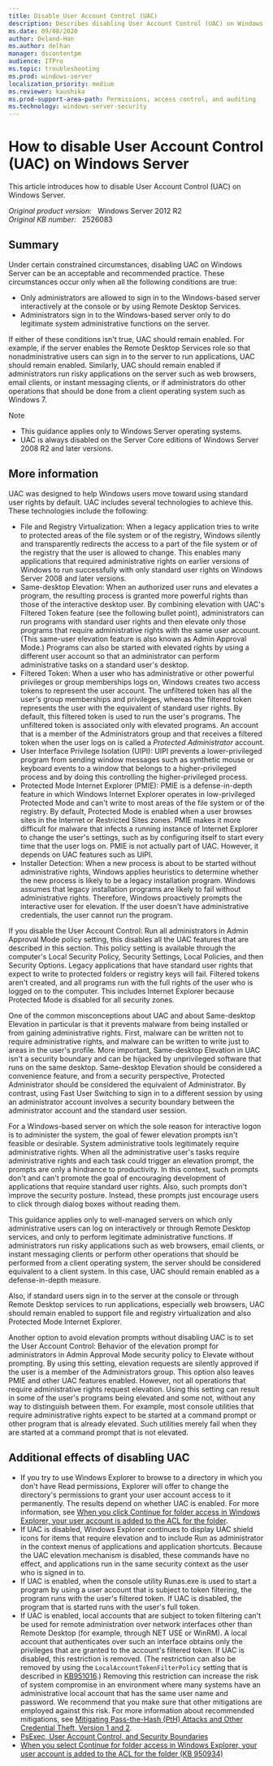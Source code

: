 ```yaml
---
title: Disable User Account Control (UAC)
description: Describes disabling User Account Control (UAC) on Windows Server can be an acceptable and recommended practice in certain constrained circumstances.
ms.date: 09/08/2020
author: Deland-Han
ms.author: delhan
manager: dscontentpm
audience: ITPro
ms.topic: troubleshooting
ms.prod: windows-server
localization_priority: medium
ms.reviewer: kaushika
ms.prod-support-area-path: Permissions, access control, and auditing
ms.technology: windows-server-security
---
```

# How to disable User Account Control (UAC) on Windows Server

This article introduces how to disable User Account Control (UAC) on Windows Server.

_Original product version:_ &nbsp; Windows Server 2012 R2  
_Original KB number:_ &nbsp; 2526083

## Summary

Under certain constrained circumstances, disabling UAC on Windows Server can be an acceptable and recommended practice. These circumstances occur only when all the following conditions are true:

- Only administrators are allowed to sign in to the Windows-based server interactively at the console or by using Remote Desktop Services.
- Administrators sign in to the Windows-based server only to do legitimate system administrative functions on the server.

If either of these conditions isn't true, UAC should remain enabled. For example, if the server enables the Remote Desktop Services role so that nonadministrative users can sign in to the server to run applications, UAC should remain enabled. Similarly, UAC should remain enabled if administrators run risky applications on the server such as web browsers, email clients, or instant messaging clients, or if administrators do other operations that should be done from a client operating system such as Windows 7.

> [!NOTE]
>
> - This guidance applies only to Windows Server operating systems.
> - UAC is always disabled on the Server Core editions of Windows Server 2008 R2 and later versions.

## More information

UAC was designed to help Windows users move toward using standard user rights by default. UAC includes several technologies to achieve this. These technologies include the following:

- File and Registry Virtualization: When a legacy application tries to write to protected areas of the file system or of the registry, Windows silently and transparently redirects the access to a part of the file system or of the registry that the user is allowed to change. This enables many applications that required administrative rights on earlier versions of Windows to run successfully with only standard user rights on Windows Server 2008 and later versions.
- Same-desktop Elevation: When an authorized user runs and elevates a program, the resulting process is granted more powerful rights than those of the interactive desktop user. By combining elevation with UAC's Filtered Token feature (see the following bullet point), administrators can run programs with standard user rights and then elevate only those programs that require administrative rights with the same user account. (This same-user elevation feature is also known as Admin Approval Mode.) Programs can also be started with elevated rights by using a different user account so that an administrator can perform administrative tasks on a standard user's desktop.
- Filtered Token: When a user who has administrative or other powerful privileges or group memberships logs on, Windows creates two access tokens to represent the user account. The unfiltered token has all the user's group memberships and privileges, whereas the filtered token represents the user with the equivalent of standard user rights. By default, this filtered token is used to run the user's programs. The unfiltered token is associated only with elevated programs. An account that is a member of the Administrators group and that receives a filtered token when the user logs on is called a *Protected Administrator* account.
- User Interface Privilege Isolation (UIPI): UIPI prevents a lower-privileged program from sending window messages such as synthetic mouse or keyboard events to a window that belongs to a higher-privileged process and by doing this controlling the higher-privileged process.
- Protected Mode Internet Explorer (PMIE): PMIE is a defense-in-depth feature in which Windows Internet Explorer operates in low-privileged Protected Mode and can't write to most areas of the file system or of the registry. By default, Protected Mode is enabled when a user browses sites in the Internet or Restricted Sites zones. PMIE makes it more difficult for malware that infects a running instance of Internet Explorer to change the user's settings, such as by configuring itself to start every time that the user logs on. PMIE is not actually part of UAC. However, it depends on UAC features such as UIPI.
- Installer Detection: When a new process is about to be started without administrative rights, Windows applies heuristics to determine whether the new process is likely to be a legacy installation program. Windows assumes that legacy installation programs are likely to fail without administrative rights. Therefore, Windows proactively prompts the interactive user for elevation. If the user doesn't have administrative credentials, the user cannot run the program.

If you disable the User Account Control: Run all administrators in Admin Approval Mode policy setting, this disables all the UAC features that are described in this section. This policy setting is available through the computer's Local Security Policy, Security Settings, Local Policies, and then Security Options. Legacy applications that have standard user rights that expect to write to protected folders or registry keys will fail. Filtered tokens aren't created, and all programs run with the full rights of the user who is logged on to the computer. This includes Internet Explorer because Protected Mode is disabled for all security zones.

One of the common misconceptions about UAC and about Same-desktop Elevation in particular is that it prevents malware from being installed or from gaining administrative rights. First, malware can be written not to require administrative rights, and malware can be written to write just to areas in the user's profile. More important, Same-desktop Elevation in UAC isn't a security boundary and can be hijacked by unprivileged software that runs on the same desktop. Same-desktop Elevation should be considered a convenience feature, and from a security perspective, Protected Administrator should be considered the equivalent of Administrator. By contrast, using Fast User Switching to sign in to a different session by using an administrator account involves a security boundary between the administrator account and the standard user session.

For a Windows-based server on which the sole reason for interactive logon is to administer the system, the goal of fewer elevation prompts isn't feasible or desirable. System administrative tools legitimately require administrative rights. When all the administrative user's tasks require administrative rights and each task could trigger an elevation prompt, the prompts are only a hindrance to productivity. In this context, such prompts don't and can't promote the goal of encouraging development of applications that require standard user rights. Also, such prompts don't improve the security posture. Instead, these prompts just encourage users to click through dialog boxes without reading them.

This guidance applies only to well-managed servers on which only administrative users can log on interactively or through Remote Desktop services, and only to perform legitimate administrative functions. If administrators run risky applications such as web browsers, email clients, or instant messaging clients or perform other operations that should be performed from a client operating system, the server should be considered equivalent to a client system. In this case, UAC should remain enabled as a defense-in-depth measure.

Also, if standard users sign in to the server at the console or through Remote Desktop services to run applications, especially web browsers, UAC should remain enabled to support file and registry virtualization and also Protected Mode Internet Explorer.

Another option to avoid elevation prompts without disabling UAC is to set the User Account Control: Behavior of the elevation prompt for administrators in Admin Approval Mode security policy to Elevate without prompting. By using this setting, elevation requests are silently approved if the user is a member of the Administrators group. This option also leaves PMIE and other UAC features enabled. However, not all operations that require administrative rights request elevation. Using this setting can result in some of the user's programs being elevated and some not, without any way to distinguish between them. For example, most console utilities that require administrative rights expect to be started at a command prompt or other program that is already elevated. Such utilities merely fail when they are started at a command prompt that is not elevated.

## Additional effects of disabling UAC

- If you try to use Windows Explorer to browse to a directory in which you don't have Read permissions, Explorer will offer to change the directory's permissions to grant your user account access to it permanently. The results depend on whether UAC is enabled. For more information, see [When you click Continue for folder access in Windows Explorer, your user account is added to the ACL for the folder](https://support.microsoft.com/help/950934).
- If UAC is disabled, Windows Explorer continues to display UAC shield icons for items that require elevation and to include Run as administrator in the context menus of applications and application shortcuts. Because the UAC elevation mechanism is disabled, these commands have no effect, and applications run in the same security context as the user who is signed in to.
- If UAC is enabled, when the console utility Runas.exe is used to start a program by using a user account that is subject to token filtering, the program runs with the user's filtered token. If UAC is disabled, the program that is started runs with the user's full token.
- If UAC is enabled, local accounts that are subject to token filtering can't be used for remote administration over network interfaces other than Remote Desktop (for example, through NET USE or WinRM). A local account that authenticates over such an interface obtains only the privileges that are granted to the account's filtered token. If UAC is disabled, this restriction is removed. (The restriction can also be removed by using the `LocalAccountTokenFilterPolicy` setting that is described in [KB951016](https://support.microsoft.com/help/951016).) Removing this restriction can increase the risk of system compromise in an environment where many systems have an administrative local account that has the same user name and password. We recommend that you make sure that other mitigations are employed against this risk. For more information about recommended mitigations, see [Mitigating Pass-the-Hash (PtH) Attacks and Other Credential Theft, Version 1 and 2](https://www.microsoft.com/download/details.aspx?id=36036).
- [PsExec, User Account Control, and Security Boundaries](https://techcommunity.microsoft.com/t5/windows-blog-archive/psexec-user-account-control-and-security-boundaries/ba-p/723551)
- [When you select Continue for folder access in Windows Explorer, your user account is added to the ACL for the folder (KB 950934)](https://support.microsoft.com/help/950934)
